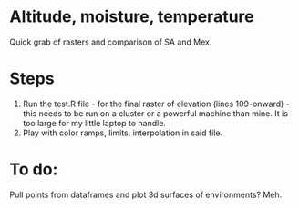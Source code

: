 # Altitude, moisture, temperature
Quick grab of rasters and comparison of SA and Mex. 

# Steps
1. Run the test.R file - for the final raster of elevation (lines 109-onward) - this needs to be run on a cluster or a powerful machine than mine. It is too large for my little laptop to handle.
2. Play with color ramps, limits, interpolation in said file. 

# To do:

Pull points from dataframes and plot 3d surfaces of environments? Meh.
